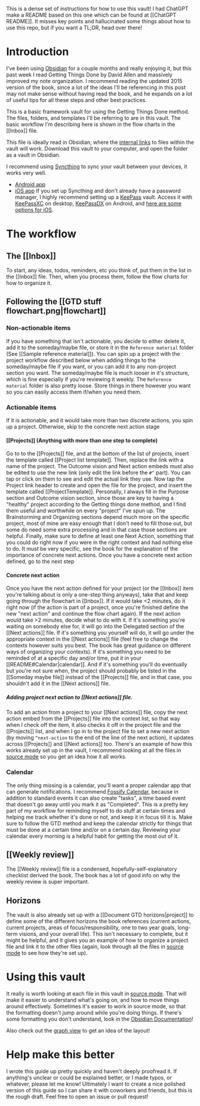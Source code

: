 This is a dense set of instructions for how to use this vault! I had ChatGPT make a README based on this one which can be found at [[ChatGPT README]]. It misses key points and hallucinated some things about how to use this repo, but if you want a TL;DR, head over there!
# Introduction
I've been using [Obsidian](https://obsidian.md/) for a couple months and really enjoying it, but this past week I read Getting Things Done by David Allen and massively improved my note organization. I recommend reading the updated 2015 version of the book, since a lot of the ideas I'll be referencing in this post may not make sense without having read the book, and he expands on a lot of useful tips for all these steps and other best practices.

This is a basic framework vault for using the Getting Things Done method. The files, folders, and templates I'll be referring to are in this vault. The basic workflow I'm describing here is shown in the flow charts in the [[Inbox]] file.

This file is ideally read in Obsidian, where the [internal links](https://help.obsidian.md/links) to files within the vault will work. Download this vault to your computer, and open the folder as a vault in Obsidian. 

I recommend using [Syncthing](https://github.com/syncthing/syncthing) to sync your vault between your devices, it works very well. 
- [Android app](https://github.com/Catfriend1/syncthing-android?tab=readme-ov-file)
- [iOS app](https://apps.apple.com/us/app/m%C3%B6bius-sync/id1539203216#?platform=iphone)
If you set up Syncthing and don't already have a password manager, I highly recommend setting up a [KeePass](https://keepass.info/) vault. Access it with [KeePassXC](https://keepassxc.org/) on desktop, [KeePassDX](https://www.keepassdx.com/) on Android, and [here are some options for iOS](https://keepassium.com/articles/keepass-apps-for-ios/).

# The workflow
## The [[Inbox]]
To start, any ideas, todos, reminders, etc you think of, put them in the list in the [[Inbox]] file. Then, when you process them, follow the flow charts for how to organize it. 

## Following the [[GTD stuff flowchart.png|flowchart]]
### Non-actionable items
If you have something that isn't actionable, you decide to either delete it, add it to the someday/maybe file, or store it in the `Reference material` folder (See [[Sample reference material]]). You can spin up a project with the project workflow described below when adding things to the someday/maybe file if you want, or you can add it to any non-project section you want. The someday/maybe file is much looser in it's structure, which is fine especially if you're reviewing it weekly. The `Reference material` folder is also pretty loose. Store things in there however you want so you can easily access them if/when you need them.

### Actionable items
If it is actionable, and it would take more than two discrete actions, you spin up a project. Otherwise, skip to the concrete next action stage

#### [[Projects]] (Anything with more than one step to complete)
Go to to the [[Projects]] file, and at the bottom of the list of projects, insert the template called [[Project list template]]. Then, replace the link with a name of the project. The Outcome vision and Next action embeds must also be edited to use the new link (only edit the link before the `#^` part). You can tap or click on them to see and edit the actual link they use. Now tap the Project link header to create and open the file for the project, and insert the template called [[ProjectTemplate]]. Personally, I always fill in the Purpose section and Outcome vision section, since those are key to having a "healthy" project according to the Getting things done method, and I find them useful and worthwhile on every "project" I've spun up. The Brainstorming and Organizing sections depend much more on the specific project, most of mine are easy enough that I don't need to fill those out, but some do need some extra processing and in that case those sections are helpful. Finally, make sure to define at least one Next Action, something that you could do right now if you were in the right context and had nothing else to do. It must be very specific, see the book for the explanation of the importance of concrete next actions. Once you have a concrete next action defined, go to the next step
#### Concrete next action
Once you have the next action defined for your project (or the [[Inbox]] item you're talking about is only a one-step thing anyways), take that and keep going through the flowchart in [[Inbox]]. If it would take <2 minutes, do it right now (if the action is part of a project, once you're finished define the new "next action" and continue the flow chart again). If the next action would take >2 minutes, decide what to do with it. If it's something you're waiting on somebody else for, it will go into the Delegated section of the [[Next actions]] file. If it's something you yourself will do, it will go under the appropriate context in the [[Next actions]] file (feel free to change the contexts however suits you best. The book has great guidance on different ways of organizing your contexts). If it's something you need to be reminded of at a specific day and/or time, put it in your [[README#Calendar|calendar]]. And if it's something you'll do eventually but you're not sure when, the project should probably be listed in the [[Someday maybe file]] instead of the [[Projects]] file, and in that case, you shouldn't add it in the [[Next actions]] file.

##### Adding project next action to [[Next actions]] file.
To add an action from a project to your [[Next actions]] file, copy the next action embed from the [[Projects]] file into the context list, so that way when I check off the item, it also checks it off in the project file and the [[Projects]] list, and when I go in to the project file to set a new next action (by moving `^next-action` to the end of the line of the next action), it updates across [[Projects]] and [[Next actions]] too. There's an example of how this works already set up in the vault, I recommend looking at all the files in [source mode](https://help.obsidian.md/edit-and-read#Source+mode) so you get an idea how it all works.

### Calendar
The only thing missing is a calendar, you'll want a proper calendar app that can generate notifications. I recommend [Fossify Calendar](https://github.com/FossifyOrg/Calendar), because in addition to standard events it can also create "tasks", a time based event that doesn't go away until you mark it as "Completed". This is a pretty key part of my workflow for reminding myself to do stuff at certain times and helping me track whether it's done or not, and keep it in focus till it is. Make sure to follow the GTD method and keep the calendar strictly for things that must be done at a certain time and/or on a certain day. Reviewing your calendar every morning is a helpful habit for getting the most out of it.

## [[Weekly review]]
The [[Weekly review]] file is a condensed, hopefully-self-explanatory checklist derived the book. The book has a lot of good info on why the weekly review is super important. 

## Horizons
The vault is also already set up with a [[Document GTD horizons|project]] to define some of the different horizons the book references (current actions, current projects, areas of focus/responsibility, one to two year goals, long-term visions, and your overall life). This isn't necessary to complete, but it might be helpful, and it gives you an example of how to organize a project file and link it to the other files (again, look through all the files in [source mode](https://help.obsidian.md/edit-and-read#Source+mode) to see how they're set up).

# Using this vault
It really is worth looking at each file in this vault in [source mode](https://help.obsidian.md/edit-and-read#Source+mode). That will make it easier to understand what's going on, and how to move things around effectively. Sometimes it's easier to work in source mode, so that the formatting doesn't jump around while you're doing things. If there's some formatting you don't understand, look in the [Obsidian Documentation](https://help.obsidian.md/)!

Also check out the [graph view](https://help.obsidian.md/plugins/graph) to get an idea of the layout!

# Help make this better
I wrote this guide up pretty quickly and haven't deeply proofread it. If anything's unclear or could be explained better, or I made typos, or whatever, please let me know! Ultimately I want to create a nice polished version of this guide so I can share it with coworkers and friends, but this is the rough draft. Feel free to open an issue or pull request!
